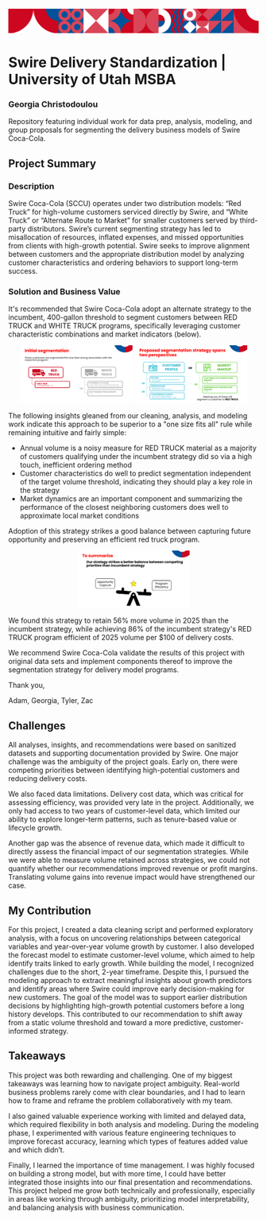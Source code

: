 ![Swire Project Banner](./misc/swire-banner.png)

# Swire Delivery Standardization | University of Utah MSBA 
### Georgia Christodoulou

Repository featuring individual work for data prep, analysis, modeling, and group proposals for segmenting the delivery business models of Swire Coca-Cola.

## Project Summary

### Description

Swire Coca-Cola (SCCU) operates under two distribution models: “Red Truck” for high-volume customers serviced directly by Swire, and “White Truck” or “Alternate Route to Market” for smaller customers served by third-party distributors. Swire’s current segmenting strategy has led to misallocation of resources, inflated expenses, and missed opportunities from clients with high-growth potential. Swire seeks to improve alignment between customers and the appropriate distribution model by analyzing customer characteristics and ordering behaviors to support long-term success.

### Solution and Business Value

It's recommended that Swire Coca-Cola adopt an alternate strategy to the incumbent, 400-gallon threshold to segment customers between RED TRUCK and WHITE TRUCK programs, specifically leveraging customer characteristic combinations and market indicators (below).

<p align="center">
  <img src="misc/segmentation-strategy-1.png" alt="Segmentation Strategy 1" width="45%" />
  <img src="misc/segmentation-strategy-2.png" alt="Segmentation Strategy 2" width="45%" />
</p>

The following insights gleaned from our cleaning, analysis, and modeling work indicate this approach to be superior to a "one size fits all" rule while remaining intuitive and fairly simple:

* Annual volume is a noisy measure for RED TRUCK material as a majority of customers qualifying under the incumbent strategy did so via a high touch, inefficient ordering method
* Customer characteristics do well to predict segmentation independent of the target volume threshold, indicating they should play a key role in the strategy
* Market dynamics are an important component and summarizing the performance of the closest neighboring customers does well to approximate local market conditions

Adoption of this strategy strikes a good balance between capturing future opportunity and preserving an efficient red truck program. 

<p align="center">
  <img src="misc/segmentation-strategy-3.png" alt="Segmentation Strategy 3" width="45%" />
</p>

We found this strategy to retain 56% more volume in 2025 than the incumbent strategy, while achieving 86% of the incumbent strategy's RED TRUCK program efficient of 2025 volume per $100 of delivery costs.

We recommend Swire Coca-Cola validate the results of this project with original data sets and implement components thereof to improve the segmentation strategy for delivery model programs. 

Thank you,

Adam, Georgia, Tyler, Zac

## Challenges

All analyses, insights, and recommendations were based on sanitized datasets and supporting documentation provided by Swire. One major challenge was the ambiguity of the project goals. Early on, there were competing priorities between identifying high-potential customers and reducing delivery costs.

We also faced data limitations. Delivery cost data, which was critical for assessing efficiency, was provided very late in the project. Additionally, we only had access to two years of customer-level data, which limited our ability to explore longer-term patterns, such as tenure-based value or lifecycle growth.

Another gap was the absence of revenue data, which made it difficult to directly assess the financial impact of our segmentation strategies. While we were able to measure volume retained across strategies, we could not quantify whether our recommendations improved revenue or profit margins. Translating volume gains into revenue impact would have strengthened our case.

## My Contribution

For this project, I created a data cleaning script and performed exploratory analysis, with a focus on uncovering relationships between categorical variables and year-over-year volume growth by customer. I also developed the forecast model to estimate customer-level volume, which aimed to help identify traits linked to early growth. While building the model, I recognized challenges due to the short, 2-year timeframe. Despite this, I pursued the modeling approach to extract meaningful insights about growth predictors and identify areas where Swire could improve early decision-making for new customers. The goal of the model was to support earlier distribution decisions by highlighting high-growth potential customers before a long history develops. This contributed to our recommendation to shift away from a static volume threshold and toward a more predictive, customer-informed strategy.

## Takeaways

This project was both rewarding and challenging. One of my biggest takeaways was learning how to navigate project ambiguity. Real-world business problems rarely come with clear boundaries, and I had to learn how to frame and reframe the problem collaboratively with my team.

I also gained valuable experience working with limited and delayed data, which required flexibility in both analysis and modeling. During the modeling phase, I experimented with various feature engineering techniques to improve forecast accuracy, learning which types of features added value and which didn’t.

Finally, I learned the importance of time management. I was highly focused on building a strong model, but with more time, I could have better integrated those insights into our final presentation and recommendations. This project helped me grow both technically and professionally, especially in areas like working through ambiguity, prioritizing model interpretability, and balancing analysis with business communication.

